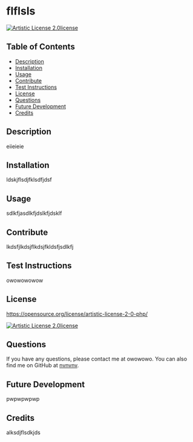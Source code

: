 
  # flflsls
  [![Artistic License 2.0license](https://img.shields.io/badge/License-Artistic%20License%202.0-blue)](https://opensource.org/license/artistic-license-2-0-php/)
  ## Table of Contents
  * [Description](#Description)
  * [Installation](#Installation)
  * [Usage](#Usage)
  * [Contribute](#Contribute)
  * [Test Instructions](#Test-Instructions)
  * [License](#License)
  * [Questions](#Questions)
  * [Future Development](#Future-Development)
  * [Credits](#Credits)

  ## Description
  eiieieie
  ## Installation
  ldskjflsdjfklsdfjdsf
  ## Usage
  sdlkfjasdlkfjdslkfjdsklf
  ## Contribute
  lkdsfjlkdsjflkdsjfkldsfjsdlkfj
  ## Test Instructions
  owowowowow
  ## License
  https://opensource.org/license/artistic-license-2-0-php/

  [![Artistic License 2.0license](https://img.shields.io/badge/License-Artistic%20License%202.0-blue)](https://opensource.org/license/artistic-license-2-0-php/)

  ## Questions
  If you have any questions, please contact me at owowowo. You can also find me on GitHub at [nvnvnv](https://github.com/nvnvnv).
  ## Future Development
  pwpwpwpwp
  ## Credits
  alksdjflsdkjds


